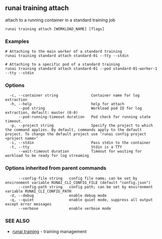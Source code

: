 ## runai training attach

attach to a running container in a standard training job

```
runai training attach [WORKLOAD_NAME] [flags]
```

### Examples

```
# Attaching to the main worker of a standard training
runai training standard attach standard-01 --tty --stdin

# Attaching to a specific pod of a standard training
runai training standard attach standard-01 --pod standard-01-worker-1 --tty --stdin
```

### Options

```
  -c, --container string               Container name for log extraction
  -h, --help                           help for attach
      --pod string                     Workload pod ID for log extraction, default: master (0-0)
      --pod-running-timeout duration   Pod check for running state timeout.
  -p, --project string                 Specify the project to which the command applies. By default, commands apply to the default project. To change the default project use ‘runai config project <project name>’
  -i, --stdin                          Pass stdin to the container
  -t, --tty                            Stdin is a TTY
      --wait-timeout duration          Timeout for waiting for workload to be ready for log streaming
```

### Options inherited from parent commands

```
      --config-file string   config file name; can be set by environment variable RUNAI_CLI_CONFIG_FILE (default "config.json")
      --config-path string   config path; can be set by environment variable RUNAI_CLI_CONFIG_PATH
  -d, --debug                enable debug mode
  -q, --quiet                enable quiet mode, suppress all output except error messages
      --verbose              enable verbose mode
```

### SEE ALSO

* [runai training](runai_training.md)	 - training management

